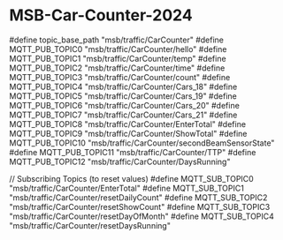 # MSB-Car-Counter-2024

#define topic_base_path  "msb/traffic/CarCounter"
#define MQTT_PUB_TOPIC0  "msb/traffic/CarCounter/hello"
#define MQTT_PUB_TOPIC1  "msb/traffic/CarCounter/temp"
#define MQTT_PUB_TOPIC2  "msb/traffic/CarCounter/time"
#define MQTT_PUB_TOPIC3  "msb/traffic/CarCounter/count"
#define MQTT_PUB_TOPIC4  "msb/traffic/CarCounter/Cars_18"
#define MQTT_PUB_TOPIC5  "msb/traffic/CarCounter/Cars_19"
#define MQTT_PUB_TOPIC6  "msb/traffic/CarCounter/Cars_20"
#define MQTT_PUB_TOPIC7  "msb/traffic/CarCounter/Cars_21"
#define MQTT_PUB_TOPIC8  "msb/traffic/CarCounter/EnterTotal"
#define MQTT_PUB_TOPIC9  "msb/traffic/CarCounter/ShowTotal"
#define MQTT_PUB_TOPIC10 "msb/traffic/CarCounter/secondBeamSensorState"
#define MQTT_PUB_TOPIC11 "msb/traffic/CarCounter/TTP"
#define MQTT_PUB_TOPIC12 "msb/traffic/CarCounter/DaysRunning"

// Subscribing Topics (to reset values)
#define MQTT_SUB_TOPIC0  "msb/traffic/CarCounter/EnterTotal"
#define MQTT_SUB_TOPIC1  "msb/traffic/CarCounter/resetDailyCount"
#define MQTT_SUB_TOPIC2  "msb/traffic/CarCounter/resetShowCount"
#define MQTT_SUB_TOPIC3  "msb/traffic/CarCounter/resetDayOfMonth"
#define MQTT_SUB_TOPIC4  "msb/traffic/CarCounter/resetDaysRunning"